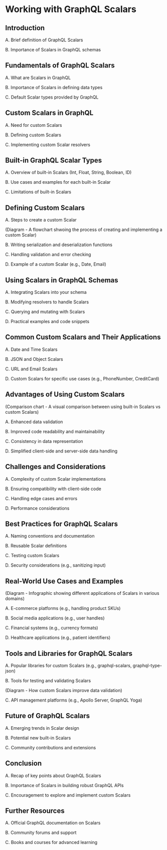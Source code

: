 # Working with GraphQL Scalars

## Introduction

A. Brief definition of GraphQL Scalars

B. Importance of Scalars in GraphQL schemas

## Fundamentals of GraphQL Scalars

A. What are Scalars in GraphQL

B. Importance of Scalars in defining data types

C. Default Scalar types provided by GraphQL

## Custom Scalars in GraphQL

A. Need for custom Scalars

B. Defining custom Scalars

C. Implementing custom Scalar resolvers

## Built-in GraphQL Scalar Types

A. Overview of built-in Scalars (Int, Float, String, Boolean, ID)

B. Use cases and examples for each built-in Scalar

C. Limitations of built-in Scalars

## Defining Custom Scalars

A. Steps to create a custom Scalar

(Diagram - A flowchart shwoing the process of creating and implementing a custom Scalar)

B. Writing serialization and deserialization functions

C. Handling validation and error checking

D. Example of a custom Scalar (e.g., Date, Email)

## Using Scalars in GraphQL Schemas

A. Integrating Scalars into your schema

B. Modifying resolvers to handle Scalars

C. Querying and mutating with Scalars

D. Practical examples and code snippets

## Common Custom Scalars and Their Applications

A. Date and Time Scalars

B. JSON and Object Scalars

C. URL and Email Scalars

D. Custom Scalars for specific use cases (e.g., PhoneNumber, CreditCard)

## Advantages of Using Custom Scalars

(Comparison chart - A visual comparison between using built-in Scalars vs custom Scalars)

A. Enhanced data validation

B. Improved code readability and maintainability

C. Consistency in data representation

D. Simplified client-side and server-side data handling

## Challenges and Considerations

A. Complexity of custom Scalar implementations

B. Ensuring compatibility with client-side code

C. Handling edge cases and errors

D. Performance considerations

## Best Practices for GraphQL Scalars

A. Naming conventions and documentation

B. Reusable Scalar definitions

C. Testing custom Scalars

D. Security considerations (e.g., sanitizing input)

## Real-World Use Cases and Examples

(Diagram - Infographic showing different applications of Scalars in various domains)

A. E-commerce platforms (e.g., handling product SKUs)

B. Social media applications (e.g., user handles)

C. Financial systems (e.g., currency formats)

D. Healthcare applications (e.g., patient identifiers)

## Tools and Libraries for GraphQL Scalars

A. Popular libraries for custom Scalars (e.g., graphql-scalars, graphql-type-json)

B. Tools for testing and validating Scalars

(Diagram - How custom Scalars improve data validation)

C. API management platforms (e.g., Apollo Server, GraphQL Yoga)

## Future of GraphQL Scalars

A. Emerging trends in Scalar design

B. Potential new built-in Scalars

C. Community contributions and extensions

## Conclusion

A. Recap of key points about GraphQL Scalars

B. Importance of Scalars in building robust GraphQL APIs

C. Encouragement to explore and implement custom Scalars

## Further Resources

A. Official GraphQL documentation on Scalars

B. Community forums and support

C. Books and courses for advanced learning
